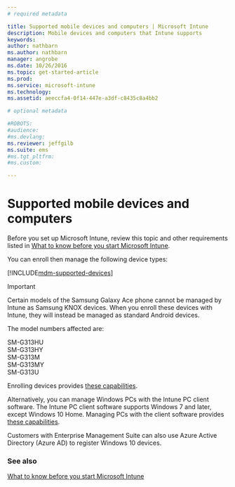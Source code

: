 ```yaml
---
# required metadata

title: Supported mobile devices and computers | Microsoft Intune
description: Mobile devices and computers that Intune supports
keywords:
author: nathbarn
ms.author: nathbarn
manager: angrobe
ms.date: 10/26/2016
ms.topic: get-started-article
ms.prod:
ms.service: microsoft-intune
ms.technology:
ms.assetid: aeeccfa4-0f14-447e-a3df-c8435c8a4bb2

# optional metadata

#ROBOTS:
#audience:
#ms.devlang:
ms.reviewer: jeffgilb
ms.suite: ems
#ms.tgt_pltfrm:
#ms.custom:

---
```


# Supported mobile devices and computers

Before you set up Microsoft Intune, review this topic and other requirements listed in [What to know before you start Microsoft Intune](what-to-know-before-you-start-microsoft-intune.md).

You can enroll then manage the following device types:

[!INCLUDE[mdm-supported-devices](../includes/mdm-supported-devices.md)]

>[!IMPORTANT]
>Certain models of the Samsung Galaxy Ace phone cannot be managed by Intune as Samsung KNOX devices. 
>When you enroll these devices with Intune, they will instead be managed as standard Android devices.
>
>The model numbers affected are:
>
>SM-G313HU<br>
>SM-G313HY<br>
>SM-G313M<br>
>SM-G313MY<br>
>SM-G313U<br>

Enrolling devices provides [these capabilities](/Intune/get-started/choose-how-to-manage-devices).

Alternatively, you can manage Windows PCs with the Intune PC client software. The Intune PC client software supports Windows 7 and later, except Windows 10 Home. Managing PCs with the client software provides [these capabilities](set-up-windows-device-management-with-microsoft-intune.md).

Customers with Enterprise Management Suite can also use Azure Active Directory (Azure AD) to register Windows 10 devices.

### See also
[What to know before you start Microsoft Intune](what-to-know-before-you-start-microsoft-intune.md)
